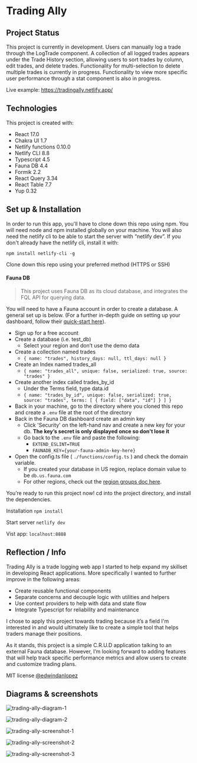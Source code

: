 # Trading Ally

## Project Status
This project is currently in development. Users can manually log a trade through the LogTrade component. A collection of all logged trades appears under the Trade History section, allowing users to sort trades by column, edit trades, and delete trades. Functionality for multi-selection to delete multiple trades is currently in progress. Functionality to view more specific user performance through a stat component is also in progress.

Live example: 
<a href="https://tradingally.netlify.app/" target="_blank">https://tradingally.netlify.app/</a>

## Technologies

This project is created with: 
-   React 17.0
-   Chakra UI 1.7
-   Netlify functions 0.10.0
-   Netlify CLI 8.8
-   Typescript 4.5
-   Fauna DB 4.4
-   Formik 2.2
-   React Query 3.34
-   React Table 7.7
-   Yup 0.32

## Set up & Installation

In order to run this app, you'll have to clone down this repo using npm.  You will need node and npm installed globally on your machine. You will also need the netlify cli to be able to start the server with “netlify dev”. If you don't already have the netlify cli, install it with: 
```
npm install netlify-cli -g
```
Clone down this repo using your preferred method (HTTPS or SSH)

#### Fauna DB
> This project uses Fauna DB as its cloud database, and integrates the FQL API for querying data.

You will need to have a Fauna account in order to create a database. A general set up is below. (For a further in-depth guide on setting up your dashboard, follow their [quick-start here](https://docs.fauna.com/fauna/current/learn/quick_start/quick_start)).

- Sign up for a free account
- Create a database (i.e. test_db)
	- Select your region and don’t use the demo data
- Create a collection named trades
	- `{ name: "trades", history_days: null, ttl_days: null }`
- Create an Index named trades_all
	- `{ name: "trades_all", unique: false, serialized: true, source: "trades" }`
- Create another index called trades_by_id
	- Under the Terms field, type data.id
	- `{ name: "trades_by_id", unique: false, serialized: true, source: "trades", terms: [ { field: ["data", "id"] } ] }`
- Back in your machine, go to the directory where you cloned this repo and create a `.env` file at the root of the directory
- Back in the Fauna DB dashboard create an admin key
	- Click 'Security' on the left-hand nav and create a new key for your db. **The key’s secret is only displayed once so don't lose it**
	- Go back to the `.env` file and paste the following:
		- `EXTEND_ESLINT=TRUE`
		- `FAUNADB_KEY={your-fauna-admin-key-here}`
- Open the config.ts file ( `./functions/config.ts` ) and check the domain variable.
	-   If you created your database in US region, replace domain value to be  `db.us.fauna.com`
	-   For other regions, check out the [region groups doc here](https://docs.fauna.com/fauna/current/learn/understanding/region_groups).

You’re ready to run this project now!
cd into the project directory, and install the dependencies.

Installation
`npm install`

Start server
`netlify dev`

Vist app:
`localhost:8888`

## Reflection / Info

Trading Ally is a trade logging web app I started to help expand my skillset in developing React applications. More specifically I wanted to further improve in the following areas:

-   Create reusable functional components
-   Separate concerns and decouple logic with utilities and helpers
-   Use context providers to help with data and state flow
-   Integrate Typescript for reliability and maintenance

I chose to apply this project towards trading because it’s a field I'm interested in and would ultimately like to create a simple tool that helps traders manage their positions.

As it stands, this project is a simple C.R.U.D application talking to an external Fauna database. However, I’m looking forward to adding features that will help track specific performance metrics and allow users to create and customize trading plans.

MIT license [@edwindanlopez](https://github.com/edwindanlopez)

## Diagrams & screenshots
![trading-ally-diagram-1](https://res.cloudinary.com/bldrscove/image/upload/v1642362720/Readmes/Trading-Ally/trading-ally-diagram-1_jtc908.png)

![trading-ally-diagram-2](https://res.cloudinary.com/bldrscove/image/upload/v1642362720/Readmes/Trading-Ally/trading-ally-diagram-2_wuwe8l.png)

![trading-ally-screenshot-1](https://res.cloudinary.com/bldrscove/image/upload/v1642362719/Readmes/Trading-Ally/trading-ally-screenshot-1_yvyeym.png)

![trading-ally-screenshot-2](https://res.cloudinary.com/bldrscove/image/upload/v1642362720/Readmes/Trading-Ally/trading-ally-screenshot-2_kqpujy.png)

![trading-ally-screenshot-3](https://res.cloudinary.com/bldrscove/image/upload/v1642362720/Readmes/Trading-Ally/trading-ally-screenshot-3_isfd5l.png)